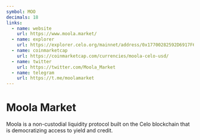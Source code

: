```yaml
---
symbol: MOO
decimals: 18
links:
  - name: website
    url: https://www.moola.market/
  - name: explorer
    url: https://explorer.celo.org/mainnet/address/0x17700282592D6917F6A73D0bF8AcCf4D578c131e
  - name: coinmarketcap
    url: https://coinmarketcap.com/currencies/moola-celo-usd/
  - name: twitter
    url: https://twitter.com/Moola_Market
  - name: telegram
    url: https://t.me/moolamarket
---
```


# Moola Market

Moola is a non-custodial liquidity protocol built on the Celo blockchain that is democratizing access to yield and credit.
